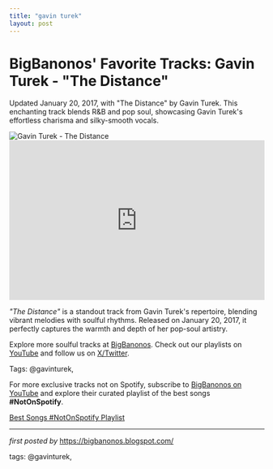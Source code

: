 ```yaml
---
title: "gavin turek"
layout: post
---
```

<!-- Post Title -->
<h1 >BigBanonos' Favorite Tracks: Gavin Turek - "The Distance"</h1> <!-- Introductory Text -->
<p >Updated January 20, 2017, with "The Distance" by Gavin Turek. This enchanting track blends R&B and pop soul, showcasing Gavin Turek's effortless charisma and silky-smooth vocals.</p> <!-- Featured Image -->
<div > <img src="https://coveteur.com/media-library/image.jpg?id=52451046&width=800&quality=90" alt="Gavin Turek - The Distance" />
</div> <!-- YouTube Video Embed -->
<div > <iframe width="100%" height="315" src="https://www.youtube.com/embed/23lM0sLlVHY" title="Gavin Turek - The Distance [Official Music Video]" frameborder="0" allow="accelerometer; autoplay; encrypted-media; gyroscope; picture-in-picture; web-share" referrerpolicy="strict-origin-when-cross-origin" allowfullscreen></iframe>
</div> <!-- Song Information -->
<div > <p><em>"The Distance"</em> is a standout track from Gavin Turek's repertoire, blending vibrant melodies with soulful rhythms. Released on January 20, 2017, it perfectly captures the warmth and depth of her pop-soul artistry.</p>
</div> <!-- Footer Links -->
<div > <p>Explore more soulful tracks at <a href="https://bigbanonos.blogspot.com/" target="_blank">BigBanonos</a>. Check out our playlists on <a href="https://www.youtube.com/@BigBanonos" target="_blank">YouTube</a> and follow us on <a href="https://x.com/bigbanonos" target="_blank">X/Twitter</a>.</p>
</div> <!-- Tags -->
<p >Tags: @gavinturek,</p>


<!--Subscribe and Playlist Links-->
<div>
    <p>For more exclusive tracks not on Spotify, subscribe to <a href="https://www.youtube.com/@BigBanonos" target="_blank">BigBanonos on YouTube</a> and explore their curated playlist of the best songs <strong>#NotOnSpotify</strong>.</p>
    <p><a href="https://www.youtube.com/playlist?list=PLtuNtuTatqI0kFahUCbtbfenC_ET5O_tr" target="_blank">Best Songs #NotOnSpotify Playlist<br /></a></p></div>

<hr />

<p><em>first posted by</em> <a href="https://bigbanonos.blogspot.com/" rel="noopener" target="_new">https://bigbanonos.blogspot.com/</a></p>

<p>tags: @gavinturek,</p>
